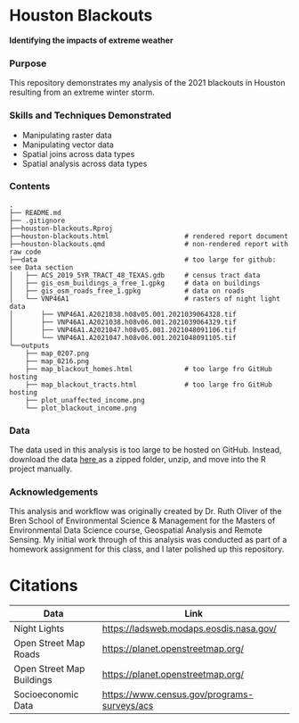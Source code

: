 # Houston Blackouts
**Identifying the impacts of extreme weather**

### Purpose
This repository demonstrates my analysis of the 2021 blackouts in Houston resulting from an extreme winter storm.

### Skills and Techniques Demonstrated
- Manipulating raster data
- Manipulating vector data
- Spatial joins across data types
- Spatial analysis across data types


### Contents
```
.
├── README.md
├── .gitignore
├──houston-blackouts.Rproj
├──houston-blackouts.html                   # rendered report document
├──houston-blackouts.qmd                    # non-rendered report with raw code
├──data                                     # too large for github: see Data section
│   ├── ACS_2019_5YR_TRACT_48_TEXAS.gdb     # census tract data
│   ├── gis_osm_buildings_a_free_1.gpkg     # data on buildings
│   ├── gis_osm_roads_free_1.gpkg           # data on roads
│   └── VNP46A1                             # rasters of night light data
│       ├── VNP46A1.A2021038.h08v05.001.2021039064328.tif
│       ├── VNP46A1.A2021038.h08v06.001.2021039064329.tif
│       ├── VNP46A1.A2021047.h08v05.001.2021048091106.tif
│       └── VNP46A1.A2021047.h08v06.001.2021048091105.tif
└──outputs                                  
    ├── map_0207.png
    ├── map_0216.png
    ├── map_blackout_homes.html             # too large fro GitHub hosting
    ├── map_blackout_tracts.html            # too large fro GitHub hosting
    ├── plot_unaffected_income.png
    └── plot_blackout_income.png

```
### Data
The data used in this analysis is too large to be hosted on GitHub. Instead, download the data  <a href="https://drive.google.com/file/d/1bTk62xwOzBqWmmT791SbYbHxnCdjmBtw/view?usp=drive_link"> here </a> as a zipped folder, unzip, and move into the R project manually.


### Acknowledgements
This analysis and workflow was originally created by Dr. Ruth Oliver of the Bren School of Environmental Science & Management for the Masters of Environmental Data Science course, Geospatial Analysis and Remote Sensing. My initial work through of this analysis was conducted as part of a homework assignment for this class, and I later polished up this repository.

# Citations
| Data | Link |
| -----|  ------|
| Night Lights | https://ladsweb.modaps.eosdis.nasa.gov/|
| Open Street Map Roads | https://planet.openstreetmap.org/ |
| Open Street Map Buildings | https://planet.openstreetmap.org/ |
| Socioeconomic Data | https://www.census.gov/programs-surveys/acs |